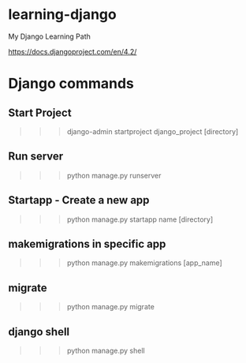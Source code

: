 # learning-django
My Django Learning Path

https://docs.djangoproject.com/en/4.2/
# Django commands
## Start Project
>>> django-admin startproject django_project [directory]

## Run server
>>> python manage.py runserver

## Startapp - Create a new app
>>> python manage.py startapp name [directory]

## makemigrations in specific app
>>> python manage.py makemigrations [app_name]

## migrate
>>> python manage.py migrate

## django shell
>>> python manage.py shell